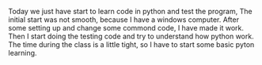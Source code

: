 Today we just have start to learn code in python and test the program, The initial start was not smooth, because I have a windows computer.
After some setting up and change some commond code, I have made it work. 
Then I start doing the testing code and try to understand how python work.
The time during the class is a little tight, so I have to start some basic pyton learning.
